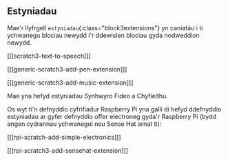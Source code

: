 ## Estyniadau

Mae'r llyfrgell `estyniadau`{:class="block3extensions"} yn caniatáu i ti ychwanegu blociau newydd i'r ddewislen blociau gyda nodweddion newydd.

[[[scratch3-text-to-speech]]]

[[[generic-scratch3-add-pen-extension]]]

[[[generic-scratch3-add-music-extension]]]

Mae yna hefyd estyniadau Synhwyro Fideo a Chyfieithu.

Os wyt ti'n defnyddio cyfrifiadur Raspberry Pi yna galli di hefyd ddefnyddio estyniadau ar gyfer defnyddio offer electroneg gyda'r Raspberry Pi (bydd angen cydrannau ychwanegol neu Sense Hat arnat ti):

[[[rpi-scratch-add-simple-electronics]]]

[[[rpi-scratch3-add-sensehat-extension]]]
